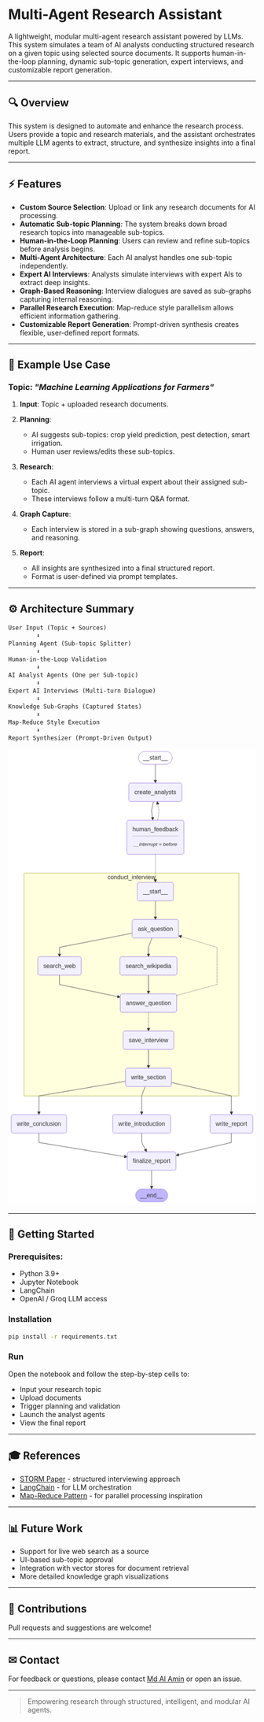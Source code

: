 # Multi-Agent Research Assistant

A lightweight, modular multi-agent research assistant powered by LLMs. This system simulates a team of AI analysts conducting structured research on a given topic using selected source documents. It supports human-in-the-loop planning, dynamic sub-topic generation, expert interviews, and customizable report generation.

---

## 🔍 Overview

This system is designed to automate and enhance the research process. Users provide a topic and research materials, and the assistant orchestrates multiple LLM agents to extract, structure, and synthesize insights into a final report.

---

## ⚡ Features

* **Custom Source Selection**: Upload or link any research documents for AI processing.
* **Automatic Sub-topic Planning**: The system breaks down broad research topics into manageable sub-topics.
* **Human-in-the-Loop Planning**: Users can review and refine sub-topics before analysis begins.
* **Multi-Agent Architecture**: Each AI analyst handles one sub-topic independently.
* **Expert AI Interviews**: Analysts simulate interviews with expert AIs to extract deep insights.
* **Graph-Based Reasoning**: Interview dialogues are saved as sub-graphs capturing internal reasoning.
* **Parallel Research Execution**: Map-reduce style parallelism allows efficient information gathering.
* **Customizable Report Generation**: Prompt-driven synthesis creates flexible, user-defined report formats.

---

## 📆 Example Use Case

### Topic: *"Machine Learning Applications for Farmers"*

1. **Input**: Topic + uploaded research documents.
2. **Planning**:

   * AI suggests sub-topics: crop yield prediction, pest detection, smart irrigation.
   * Human user reviews/edits these sub-topics.
3. **Research**:

   * Each AI agent interviews a virtual expert about their assigned sub-topic.
   * These interviews follow a multi-turn Q\&A format.
4. **Graph Capture**:

   * Each interview is stored in a sub-graph showing questions, answers, and reasoning.
5. **Report**:

   * All insights are synthesized into a final structured report.
   * Format is user-defined via prompt templates.

---

## ⚙️ Architecture Summary

```text
User Input (Topic + Sources)
        ⬇
Planning Agent (Sub-topic Splitter)
        ⬇
Human-in-the-Loop Validation
        ⬇
AI Analyst Agents (One per Sub-topic)
        ⬇
Expert AI Interviews (Multi-turn Dialogue)
        ⬇
Knowledge Sub-Graphs (Captured States)
        ⬇
Map-Reduce Style Execution
        ⬇
Report Synthesizer (Prompt-Driven Output)
```

![System Architecture](multi-agent-research-assistant.png)

---

## 🚀 Getting Started

### Prerequisites:

* Python 3.9+
* Jupyter Notebook
* LangChain
* OpenAI / Groq LLM access

### Installation

```bash
pip install -r requirements.txt
```

### Run

Open the notebook and follow the step-by-step cells to:

* Input your research topic
* Upload documents
* Trigger planning and validation
* Launch the analyst agents
* View the final report

---

## 🎓 References

* [STORM Paper](https://arxiv.org/abs/2402.01763) - structured interviewing approach
* [LangChain](https://www.langchain.com/) - for LLM orchestration
* [Map-Reduce Pattern](https://en.wikipedia.org/wiki/MapReduce) - for parallel processing inspiration

---

## 📊 Future Work

* Support for live web search as a source
* UI-based sub-topic approval
* Integration with vector stores for document retrieval
* More detailed knowledge graph visualizations

---

## 🙏 Contributions

Pull requests and suggestions are welcome!

---

## ✉ Contact

For feedback or questions, please contact [Md Al Amin](https://www.linkedin.com/in/mdalamin5/) or open an issue.


---

> Empowering research through structured, intelligent, and modular AI agents.
